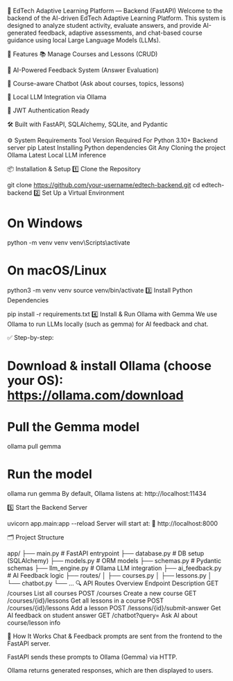 🧠 EdTech Adaptive Learning Platform — Backend (FastAPI)
Welcome to the backend of the AI-driven EdTech Adaptive Learning Platform.
This system is designed to analyze student activity, evaluate answers, and provide AI-generated feedback, adaptive assessments, and chat-based course guidance using local Large Language Models (LLMs).

🚀 Features
📚 Manage Courses and Lessons (CRUD)

🧠 AI-Powered Feedback System (Answer Evaluation)

💬 Course-aware Chatbot (Ask about courses, topics, lessons)

🤖 Local LLM Integration via Ollama

🔐 JWT Authentication Ready

🛠️ Built with FastAPI, SQLAlchemy, SQLite, and Pydantic

⚙️ System Requirements
Tool	Version	Required For
Python	3.10+	Backend server
pip	Latest	Installing Python dependencies
Git	Any	Cloning the project
Ollama	Latest	Local LLM inference

📦 Installation & Setup
1️⃣ Clone the Repository

git clone https://github.com/your-username/edtech-backend.git
cd edtech-backend
2️⃣ Set Up a Virtual Environment

# On Windows
python -m venv venv
venv\Scripts\activate

# On macOS/Linux
python3 -m venv venv
source venv/bin/activate
3️⃣ Install Python Dependencies

pip install -r requirements.txt
4️⃣ Install & Run Ollama with Gemma
We use Ollama to run LLMs locally (such as gemma) for AI feedback and chat.

✅ Step-by-step:

# Download & install Ollama (choose your OS): https://ollama.com/download

# Pull the Gemma model
ollama pull gemma

# Run the model
ollama run gemma
By default, Ollama listens at:
http://localhost:11434

5️⃣ Start the Backend Server

uvicorn app.main:app --reload
Server will start at:
🔗 http://localhost:8000

🗂️ Project Structure

app/
├── main.py                 # FastAPI entrypoint
├── database.py             # DB setup (SQLAlchemy)
├── models.py               # ORM models
├── schemas.py              # Pydantic schemas
├── llm_engine.py           # Ollama LLM integration
├── ai_feedback.py          # AI Feedback logic
├── routes/
│   ├── courses.py
│   ├── lessons.py
│   └── chatbot.py
└── ...
🔍 API Routes Overview
Endpoint	Description
GET /courses	List all courses
POST /courses	Create a new course
GET /courses/{id}/lessons	Get all lessons in a course
POST /courses/{id}/lessons	Add a lesson
POST /lessons/{id}/submit-answer	Get AI feedback on student answer
GET /chatbot?query=	Ask AI about course/lesson info

🤖 How It Works
Chat & Feedback prompts are sent from the frontend to the FastAPI server.

FastAPI sends these prompts to Ollama (Gemma) via HTTP.

Ollama returns generated responses, which are then displayed to users.